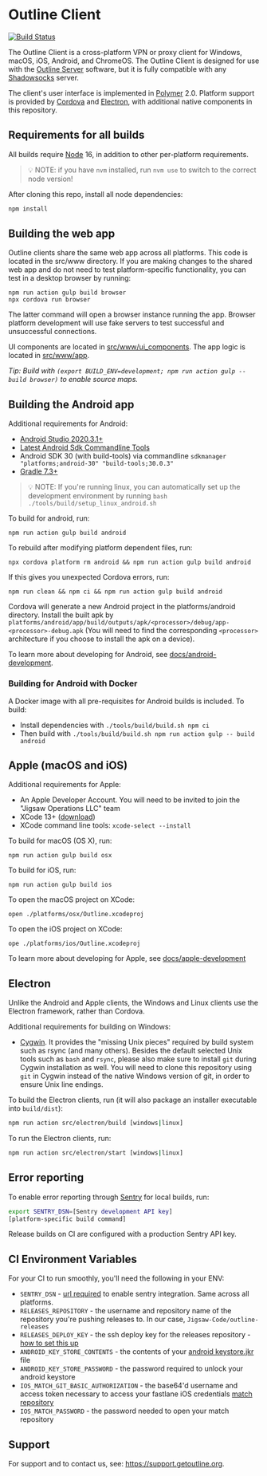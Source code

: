 # Outline Client
[![Build Status](https://travis-ci.org/Jigsaw-Code/outline-client.svg?branch=master)](https://travis-ci.org/Jigsaw-Code/outline-client)

The Outline Client is a cross-platform VPN or proxy client for Windows, macOS, iOS, Android, and ChromeOS.  The Outline Client is designed for use with the [Outline Server](https://github.com/Jigsaw-Code/outline-server) software, but it is fully compatible with any [Shadowsocks](https://shadowsocks.org/) server.

The client's user interface is implemented in [Polymer](https://www.polymer-project.org/) 2.0.  Platform support is provided by [Cordova](https://cordova.apache.org/) and [Electron](https://electronjs.org/), with additional native components in this repository.

## Requirements for all builds

All builds require [Node](https://nodejs.org/) 16, in addition to other per-platform requirements. 

> 💡 NOTE: if you have `nvm` installed, run `nvm use` to switch to the correct node version!

After cloning this repo, install all node dependencies:

```sh
npm install
```

## Building the web app

Outline clients share the same web app across all platforms. This code is located in the src/www directory. If you are making changes to the shared web app and do not need to test platform-specific functionality, you can test in a desktop browser by running:

    npm run action gulp build browser
    npx cordova run browser

The latter command will open a browser instance running the app. Browser platform development will use fake servers to test successful and unsuccessful connections.

UI components are located in [src/www/ui_components](src/www/ui_components). The app logic is located in [src/www/app](src/www/app).

*Tip: Build with `(export BUILD_ENV=development; npm run action gulp -- build browser)` to enable source maps.*

## Building the Android app

Additional requirements for Android:

* [Android Studio 2020.3.1+](https://developer.android.com/studio)
* [Latest Android Sdk Commandline Tools](https://developer.android.com/studio/command-line)
* Android SDK 30 (with build-tools) via commandline `sdkmanager "platforms;android-30" "build-tools;30.0.3"`
* [Gradle 7.3+](https://gradle.org/install/)

> 💡 NOTE: If you're running linux, you can automatically set up the development environment by running `bash ./tools/build/setup_linux_android.sh`

To build for android, run:

    npm run action gulp build android

To rebuild after modifying platform dependent files, run:

    npx cordova platform rm android && npm run action gulp build android

If this gives you unexpected Cordova errors, run:

    npm run clean && npm ci && npm run action gulp build android

Cordova will generate a new Android project in the platforms/android directory. Install the built apk by `platforms/android/app/build/outputs/apk/<processor>/debug/app-<processor>-debug.apk` (You will need to find the corresponding `<processor>` architecture if you choose to install the apk on a device).

To learn more about developing for Android, see [docs/android-development](docs/android-development.md).

### Building for Android with Docker

A Docker image with all pre-requisites for Android builds is included.  To build:

* Install dependencies with `./tools/build/build.sh npm ci`
* Then build with `./tools/build/build.sh npm run action gulp -- build android`
  
## Apple (macOS and iOS)

Additional requirements for Apple:

* An Apple Developer Account.  You will need to be invited to join the "Jigsaw Operations LLC" team
* XCode 13+ ([download](https://developer.apple.com/xcode/))
* XCode command line tools: `xcode-select --install`

To build for macOS (OS X), run:

    npm run action gulp build osx

To build for iOS, run:

    npm run action gulp build ios

To open the macOS project on XCode:

    open ./platforms/osx/Outline.xcodeproj

To open the iOS project on XCode:

    ope ./platforms/ios/Outline.xcodeproj

To learn more about developing for Apple, see [docs/apple-development](docs/apple-development.md)

## Electron

Unlike the Android and Apple clients, the Windows and Linux clients use the Electron framework, rather than Cordova.

Additional requirements for building on Windows:

* [Cygwin](https://cygwin.com/install.html). It provides the "missing Unix pieces" required by build system such as rsync (and many others). Besides the default selected Unix tools such as `bash` and `rsync`, please also make sure to install `git` during Cygwin installation as well. You will need to clone this repository using `git` in Cygwin instead of the native Windows version of git, in order to ensure Unix line endings.

To build the Electron clients, run (it will also package an installer executable into `build/dist`):

```sh
npm run action src/electron/build [windows|linux]
```

To run the Electron clients, run:

```sh
npm run action src/electron/start [windows|linux]
```


## Error reporting

To enable error reporting through [Sentry](https://sentry.io/) for local builds, run:

``` bash
export SENTRY_DSN=[Sentry development API key]
[platform-specific build command]
```
Release builds on CI are configured with a production Sentry API key.


## CI Environment Variables

For your CI to run smoothly, you'll need the following in your ENV:

- `SENTRY_DSN` - [url required](https://docs.sentry.io/product/sentry-basics/dsn-explainer/) to enable sentry integration. Same across all platforms.
- `RELEASES_REPOSITORY` - the username and repository name of the repository you're pushing releases to. In our case, `Jigsaw-Code/outline-releases`
- `RELEASES_DEPLOY_KEY` - the ssh deploy key for the releases repository - [how to set this up](https://docs.github.com/en/developers/overview/managing-deploy-keys#setup-2)
- `ANDROID_KEY_STORE_CONTENTS` - the contents of your [android keystore.jkr](https://developer.android.com/training/articles/keystore) file
- `ANDROID_KEY_STORE_PASSWORD` - the password required to unlock your android keystore
- `IOS_MATCH_GIT_BASIC_AUTHORIZATION` - the base64'd username and access token necessary to access your fastlane iOS credentials [match repository](https://docs.fastlane.tools/actions/match/)
- `IOS_MATCH_PASSWORD` - the password needed to open your match repository

## Support

For support and to contact us, see: https://support.getoutline.org.  
